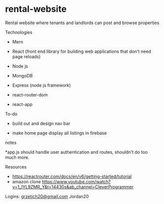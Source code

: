 # rental-website
Rental website where tenants and landlords can post and browse properties


Technologies
  * Mern
  * React (front end library for building web applications that don't need page reloads)
  * Node js
  * MongoDB
  * Express (node js framework)

  * react-router-dom
  * react-app

To-do
  * build out and design nav bar

  * make home page display all listings in firebase

notes

  *app.js should handle user authentication and routes, shouldn't do too much more.

Resources
  * https://reactrouter.com/docs/en/v6/getting-started/tutorial
  * amazon clone https://www.youtube.com/watch?v=1_IYL9ZMR_Y&t=14430s&ab_channel=CleverProgrammer

Logins:
grzetich20@gmail.com
Jordan20
